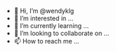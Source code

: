 - 👋 Hi, I’m @wendyklg
- 👀 I’m interested in ...
- 🌱 I’m currently learning ...
- 💞️ I’m looking to collaborate on ...
- 📫 How to reach me ...

<!---
wendyklg/wendyklg is a ✨ special ✨ repository because its `README.md` (this file) appears on your GitHub profile.
You can click the Preview link to take a look at your changes.
--->
